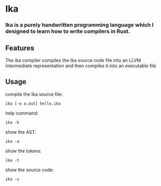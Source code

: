 
# Ika

### Ika is a purely handwritten programming language which I designed to learn how to write compilers in Rust.

## Features
The ika compiler compiles the Ika source code file into an LLVM intermediate representation and then compiles it into an executable file

## Usage

compile the Ika source file:
```
ika [-o a.out] hello.ika
```

help command:
```
ika -h
```

show the AST:
```
ika -a
```

show the tokens:
```
ika -t
```

show the source code:
```
ika -s
```


